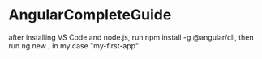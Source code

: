 # AngularCompleteGuide
after installing VS Code and node.js, run npm install -g @angular/cli, then run ng new <app-name>, in my case "my-first-app"
